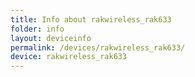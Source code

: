 ```yaml
---
title: Info about rakwireless_rak633
folder: info
layout: deviceinfo
permalink: /devices/rakwireless_rak633/
device: rakwireless_rak633
---
```


